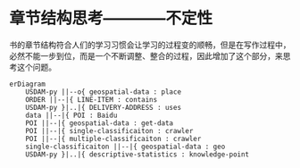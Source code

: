 # 章节结构思考————不定性
书的章节结构符合人们的学习习惯会让学习的过程变的顺畅，但是在写作过程中，必然不能一步到位，而是一个不断调整、整合的过程，因此增加了这个部分，来思考这个问题。


```mermaid
erDiagram
    USDAM-py ||--o{ geospatial-data : place 
    ORDER ||--|{ LINE-ITEM : contains
    USDAM-py }|..|{ DELIVERY-ADDRESS : uses
    data ||--|{ POI : Baidu
    POI ||--|{ geospatial-data : get-data
    POI ||--|{ single-classificaiton : crawler
    POI ||--|{ multiple-classificaiton : crawler
    single-classificaiton ||--|{ geospatial-data : geo
    USDAM-py }|..|{ descriptive-statistics : knowledge-point
```



